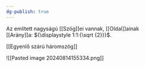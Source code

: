 ```yaml
---
dg-publish: true
---
```

Az említett nagyságú [[Szög]]ei vannak, [[Oldal]]ainak [[Arány]]a: ${\displaystyle 1:1:{\sqrt {2}}}$.

[[Egyenlő szárú háromszög]]


![[Pasted image 20240814155334.png]]